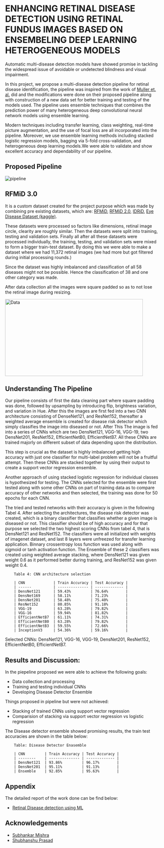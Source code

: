 
# ENHANCING RETINAL DISEASE DETECTION USING RETINAL FUNDUS IMAGES BASED ON ENSEMBELING DEEP LEARNING HETEROGENEOUS MODELS

Automatic multi-disease detection models have showed promise in tackling the
widespread issue of avoidable or undetected blindness and visual impairment. 

In this project, we propose a multi-disease detection pipeline for retinal disease identification, the pipeline was inspired from the work of [Muller et. al.]("https://www.nature.com/articles/s41467-021-25138-w") did and the modifications were done on their proposed pipeline along with construction of a new data set for better training and testing of the models used. The pipeline uses ensemble techniques that combines the prediction power of many heterogeneous deep convolutional neural network models using ensemble learning. 

Modern techniques including transfer learning, class weighting, real-time picture augmentation, and the use of focal loss are all incorporated into the pipeline. Moreover, we use ensemble learning methods including stacked logistic regression models, bagging via 5-fold cross-validation, and heterogeneous deep learning models.We were able to validate and show excellent accuracy and dependability of our pipeline.


## Proposed Pipeline

![pipeline](https://github.com/Shrivastavadev/Retinal-Disease-detection-using-ML/assets/137807080/169a62b8-c762-448d-9b89-37c3351bcdc9)




## RFMiD 3.0

It is a custom dataset created for the project purpose which was made by combining pre existing datasets, which are:
[RFMiD]("https://www.kaggle.com/datasets/andrewmvd/retinal-disease-classification?resource=download-directory"), [RFMiD 2.0]("https://www.mdpi.com/2306-5729/8/2/29"), [IDRiD]("https://www.mdpi.com/2306-5729/3/3/25"), [Eye Disease Dataset (kaggle)]("https://www.kaggle.com/datasets/gunavenkatdoddi/eye-diseases-classification"). 

These datasets were processed so factors like dimensions, retinal image circle, clearity are roughly similar. Then the datasets were split into training, testing and validation sets. Finally all after all these datasets were processed individually, the training, testing, and validation sets were mixed to form a bigger train-test dataset. By doing this we were able to make a dataset where we had 11,372 retinal images (we had more but got filtered during initial processing rounds.)

Since the dataset was highly imbalanced and classification of all 58 diseases might not be possible. Hence the classification of 38 and one other category was made.

After data collection all the images were square padded so as to not lose the retinal image during resizing.


<img src="https://github.com/Shrivastavadev/Retinal-Disease-detection-using-ML/assets/137807080/14c4c7da-503a-49d7-8120-0c1442ad35c5" width = "450" height = "250" alt="Data" />

## Understanding The Pipeline

Our pipeline consists of first the data cleaning part where square padding was done, followed by upsampling by introducing flip, brightness variation, and variation in Hue. After this the images are first fed into a two CNN architecture consisting of DenseNet121, and ResNet152, thereafter a weighted average ensemble is created for disease risk detector which simply classifies the image into diseased or not. After This The image is fed into a series of CNNs which are two DensNet121, VGG-16, VGG-19, two DensNet201, ResNet152, EfficientNetB0, EfficientNetB7. All these CNNs are trained majorly on different subset of data depending upon the distribution.

This step is crucial as the dataset is highly imbalanced getting high accuracy with just one classifier for multi-label problem will not be a fruitful attempt.  Then these CNNs are stacked together by using their output to create a support vector regression ensemble. 

Another approach of using stacked logistic regression for individual classes is hypothesized for testing. The CNNs selected for the ensemble were first tested along with some other CNNs on part of training data as to compare accuracy of other networks and then selected, the training was done for 50 epochs for each CNN. 

The tried and tested networks with their accuracy is given in the following Tabel 4. After selecting the architectures, the disease risk detector was created, which is a binary classifier that classifies whether a given image is diseased or not. This classifier should be of high accuracy and for that purpose we selected the two highest scoring CNNs from tabel 4, that is DensNet121 and ResNet152. The classifiers were all initialized with weights of imagenet dataset, and last 8 layers were unfreezed for transfer learning application. Binnary crossentropy loss function was used along with sigmoid or tanh
activation function. The Ensemble of these 2 classifiers was created using weighted average stacking, where DensNet121 was given weight 0.6 as it performed better during training, and ResNet152 was given weight 0.4.

        Table 4: CNN architecture selection

        | CNN             | Train Accuracy | Test Accuracy |
        | ------          | -------------- | ------------- |
        | DensNet121      | 59.43%         | 76.64%        |
        | DensNet169      | 58.11%         | 71.23%        |
        | DensNet201      | 58.48%         | 75.40%        |
        | ResNet152       | 80.85%         | 91.18%        |
        | VGG-19          | 63.28%         | 79.82%        |
        | VGG-16          | 59.94%         | 81.82%        |
        | EfficientNetB7  | 61.11%         | 74.31%        |
        | EfficientNetB0  | 63.28%         | 79.82%        |
        | EfficientNetB3  | 59.55%         | 72.66%        |
        | InceptionV3     | 54.36%         | 59.16%        |

Selected CNNs: DensNet121, VGG-16, VGG-19, DensNet201, ResNet152, EfficientNetB0, EfficientNetB7.
## Results and Discussion:

In the piepeline proposed we were able to achieve the following goals:
- Data collection and processing
- Training and testing individual CNNs
- Developing Disease Detector Ensemble

Things proposed in pipeline but were not achieved:
- Stacking of trained CNNs using support vector regression 
- Comparision of stacking via support vector regression vs logistic regression

The Disease detector ensemble showed promising results, the train test accuracies are shown in the table below:

        Table: Disease Detector Enasemble
        
        | CNN         | Train Accuracy | Test Accuracy |
        | --------    | -------------- | ------------- |
        | DensNet121  | 93.86%         | 96.17%        |
        | DensNet201  | 95.11%         | 91.13%        |
        | Ensemble    | 92.85%         | 95.63%        |        

## Appendix

The detailed report of the work done can be find below:

- [Retinal Disease detection using ML](Retinal%20Disease%20Detection%20using%20ML.pdf)


## Acknowledgements

 - [Subhankar Mishra](https://niser.ac.in/~smishra)
 - [Shubhanshu Prasad](https://linkedin.com/in/shubhanshu-prasad)


